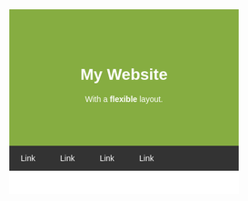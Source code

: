 <title>Page Title</title>
<meta charset="UTF-8">
<meta name="viewport" content="width=device-width, initial-scale=1">

<style>

* {
  box-sizing: border-box;
}

body {
  font-family: Arial;
  margin: 0;
}

.header {
  padding: 60px;
  text-align: center;
  background: #86AD41;
  color: white;
}

.navbar {
  display: flex;
  background-color: #333;
}

.navbar a {
  color: white;
  padding: 14px 20px;
  text-decoration: none;
  text-align: center;
}

.navbar a:hover {
  background-color: #ddd;
  color: black;
}

.row {  
  display: flex;
  flex-wrap: wrap;
}

.side {
  flex: 30%;
  background-color: #f1f1f1;
  padding: 20px;
}

.main {
  flex: 70%;
  background-color: white;
  padding: 20px;
}

.fakeimg {
  background-color: #aaa;
  width: 100%;
  padding: 20px;
}

.footer {
  padding: 20px;
  text-align: center;
  background: #ddd;
}

@media (max-width: 700px) {
  .row {
    flex-direction: column-reverse;
  }
  .navbar {
    flex-direction: row;
   }
}
</style>

<div class="header">

# My Website

With a **flexible** layout.

</div>

<!-- Navigation Bar -->
<div class="navbar">

[Link](#)
[Link](#) 
[Link](#) 
[Link](#) 

</div>

<div class="main">








</div>
